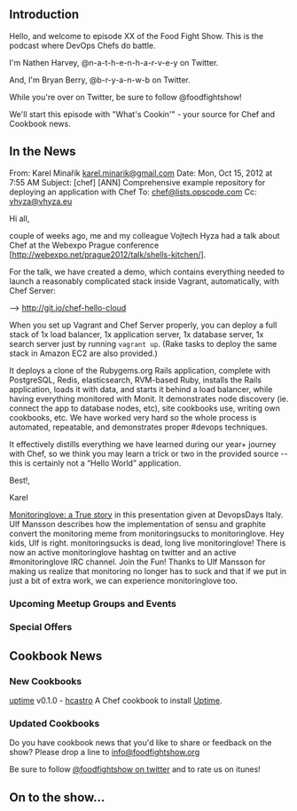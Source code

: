 Introduction
------------

Hello, and welcome to episode XX of the Food Fight Show.  This is the podcast where DevOps Chefs do battle.

I'm Nathen Harvey, @n-a-t-h-e-n-h-a-r-v-e-y on Twitter.

And, I'm Bryan Berry, @b-r-y-a-n-w-b on Twitter.

While you're over on Twitter, be sure to follow @foodfightshow!

We'll start this episode with "What's Cookin'" - your source for Chef and Cookbook news.

In the News<a name="news"></a>
-----------
From: Karel Minařík <karel.minarik@gmail.com>
Date: Mon, Oct 15, 2012 at 7:55 AM
Subject: [chef] [ANN] Comprehensive example repository for deploying an application with Chef
To: chef@lists.opscode.com
Cc: vhyza@vhyza.eu


Hi all,

couple of weeks ago, me and my colleague Vojtech Hyza had a talk about
Chef at the Webexpo Prague conference
[http://webexpo.net/prague2012/talk/shells-kitchen/].

For the talk, we have created a demo, which contains everything needed
to launch a reasonably complicated stack inside Vagrant,
automatically, with Chef Server:

--> http://git.io/chef-hello-cloud

When you set up Vagrant and Chef Server properly, you can deploy a
full stack of 1x load balancer, 1x application server, 1x database
server, 1x search server just by running `vagrant up`. (Rake tasks to
deploy the same stack in Amazon EC2 are also provided.)

It deploys a clone of the Rubygems.org Rails application, complete
with PostgreSQL, Redis, elasticsearch, RVM-based Ruby, installs the
Rails application, loads it with data, and starts it behind a load
balancer, while having everything monitored with Monit. It
demonstrates node discovery (ie. connect the app to database nodes,
etc), site cookbooks use, writing own cookbooks, etc. We have worked
very hard so the whole process is automated, repeatable, and
demonstrates proper #devops techniques.

It effectively distills everything we have learned during our year+
journey with Chef, so we think you may learn a trick or two in the
provided source -- this is certainly not a “Hello World” application.

Best!,

Karel

[Monitoringlove: a True story](http://imansson.wordpress.com/2012/10/11/monitoringlove-a-true-story/) in this presentation
given at DevopsDays Italy. Ulf Mansson describes how the implementation of sensu and graphite convert the monitoring meme
from monitoringsucks to monitoringlove. Hey kids, Ulf is right. monitoringsucks is dead, long live monitoringlove! There
is now an active monitoringlove hashtag on twitter and an active #monitoringlove IRC channel. Join the Fun! Thanks
to Ulf Mansson for making us realize that monitoring no longer has to suck and that if we put in just a bit of extra work,
we can experience monitoringlove too.


### Upcoming Meetup Groups and Events

###  Special Offers


Cookbook News<a name="cookbooks"></a>
-------------
### New Cookbooks

[uptime](https://github.com/hectcastro/chef-uptime/) v0.1.0 - [hcastro](https://github.com/hectcastro) A Chef cookbook to install [Uptime](http://fzaninotto.github.com/uptime/).

### Updated Cookbooks

Do you have cookbook news that you'd like to share or feedback on the show?  Please drop a line to info@foodfightshow.org

Be sure to follow [@foodfightshow on twitter](http://twitter.com/foodfightshow) and to rate us on itunes!

On to the show...
----------------

